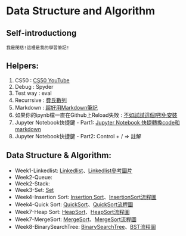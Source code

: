 # Data Structure and Algorithm

## Self-introductiong
    我是閔慈!這裡是我的學習筆記!


## Helpers:
1. CS50 : [CS50 YouTube](https://www.youtube.com/channel/UCcabW7890RKJzL968QWEykA)
2. Debug : Spyder
3. Test way : eval
4. Recurrsive : [費氏數列](https://emn178.pixnet.net/blog/post/91987861)
5. Markdown : [超好用Markdown筆記](http://xianbai.me/learn-md/index.html) 
6. 如果你的ipynb檔一直在Github上Reload失敗 : [不如試試這個吧!免安裝](https://nbviewer.jupyter.org/) 
7. Jupyter Notebook快捷鍵 - Part1: [Jupyter Notebook 快捷轉換code和markdown](https://blog.csdn.net/qq_35423500/article/details/79565146)
8. Jupyter Notebook快捷鍵 - Part2: Control + / => 註解
 
## Data Structure & Algorithm:
+ Week1-Linkedlist: [Linkedlist](Week1/Linkedlist.ipynb)、[Linkedlist參考圖片](Week1/Linked-list1.png)
+ Week2-Queue:
+ Week2-Stack:
+ Week3-Set: [Set](https://github.com/mandy331/Data-Structure_PythonNote/blob/master/Week3/Set.py)
+ Week4-Insertion Sort: [Insertion Sort](https://github.com/mandy331/Data-Structure_PythonNote/blob/master/Week4/InsertionSort.py)、[InsertionSort流程圖](https://github.com/mandy331/Data-Structure_PythonNote/blob/master/Week4/Sort.png)
+ Week4-Quick Sort: [QuickSort](Week4/QuickSort.ipynb)、[QuickSort流程圖](https://github.com/mandy331/Data-Structure_PythonNote/blob/master/Week4/QuickSort.png)
+ Week7-Heap Sort: [HeapSort](https://github.com/mandy331/Data-Structure_PythonNote/blob/master/Week7/HeapSort%E6%B5%81%E7%A8%8B%E5%9C%96%26%E8%AA%AA%E6%98%8E2.ipynb)、[HeapSort流程圖](https://github.com/mandy331/Data-Structure_PythonNote/blob/master/Week7/HeapSort.png)
+ Week7-MergeSort: [MergeSort](https://github.com/mandy331/Data-Structure_PythonNote/blob/master/Week7/MergeSort%E6%B5%81%E7%A8%8B%E5%9C%96%26%E8%AA%AA%E6%98%8E2.ipynb)、[MergeSort流程圖](https://github.com/mandy331/Data-Structure_PythonNote/blob/master/Week7/MergeSort.png)
+ Week8-BinarySearchTree: [BinarySearchTree](Week8/BinarySearchTree.ipynb)、[BST流程圖](Week8/BinarySearchTree.png)

